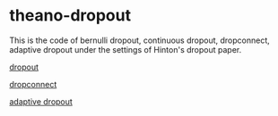 # theano-dropout
This is the code of bernulli dropout, continuous dropout, dropconnect, 
adaptive dropout under the settings of Hinton's dropout paper.

[dropout](https://arxiv.org/abs/1207.0580)

[dropconnect](http://cs.nyu.edu/~wanli/dropc/)

[adaptive dropout](https://papers.nips.cc/paper/5032-adaptive-dropout-for-training-deep-neural-networks.pdf)
